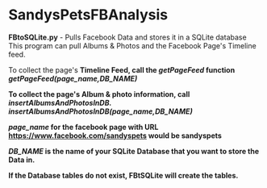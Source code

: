 SandysPetsFBAnalysis
====================


<b>FBtoSQLite.py</b> - Pulls Facebook Data and stores it in a SQLite database
This program can pull Albums & Photos and the Facebook Page's Timeline feed.

To collect the page's <b>Timeline Feed<b>, call the <i>getPageFeed</i> function
<i>getPageFeed(page_name,DB_NAME)</i>

To collect the page's <b>Album & photo information</b>, call <i>insertAlbumsAndPhotosInDB.</i>
<i>insertAlbumsAndPhotosInDB(page_name,DB_NAME)</i>

<i>page_name</i> for the facebook page with URL https://www.facebook.com/sandyspets would be sandyspets

<i>DB_NAME</i> is the name of your SQLite Database that you want to store the Data in.

If the Database tables do not exist, FBtSQLite will create the tables.
